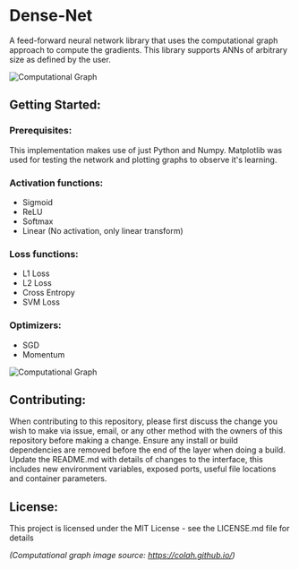 # Dense-Net
A feed-forward neural network library that uses the computational graph approach to compute the gradients. This library supports ANNs of arbitrary size as defined by the user.

![Computational Graph](https://colah.github.io/posts/2015-08-Backprop/img/tree-eval-derivs.png)

## Getting Started:

### Prerequisites:
This implementation makes use of just Python and Numpy. Matplotlib was used for testing the network and plotting graphs to observe it's learning.

### Activation functions:
* Sigmoid
* ReLU
* Softmax
* Linear (No activation, only linear transform)

### Loss functions:
* L1 Loss
* L2 Loss
* Cross Entropy
* SVM Loss

### Optimizers:
* SGD
* Momentum

![Computational Graph](https://github.com/achyudhk/Dense-Net/blob/master/doc/accuracy.png?raw=true)

## Contributing:
When contributing to this repository, please first discuss the change you wish to make via issue, email, or any other method with the owners of this repository before making a change. Ensure any install or build dependencies are removed before the end of the layer when doing a build. Update the README.md with details of changes to the interface, this includes new environment variables, exposed ports, useful file locations and container parameters.

## License:
This project is licensed under the MIT License - see the LICENSE.md file for details

_(Computational graph image source: https://colah.github.io/)_
